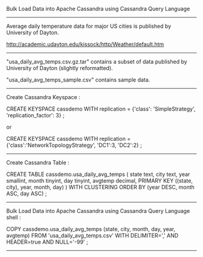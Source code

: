 Bulk Load Data into Apache Cassandra using Cassandra Query Language

<hr>

Average daily temperature data for major US cities is published by University of Dayton.

http://academic.udayton.edu/kissock/http/Weather/default.htm

<hr>

"usa_daily_avg_temps.csv.gz.tar" contains a subset of data published by University of Dayton (slightly reformatted).

"usa_daily_avg_temps_sample.csv" contains sample data.

<hr>

Create Cassandra Keyspace :

CREATE KEYSPACE cassdemo WITH replication = {'class': 'SimpleStrategy', 'replication_factor': 3} ;

or

CREATE KEYSPACE cassdemo WITH replication = {'class':'NetworkTopologyStrategy', 'DC1':3, 'DC2':2} ;

<hr>

Create Cassandra Table :

<p>
CREATE TABLE cassdemo.usa_daily_avg_temps
(
  state text, city text, 
  year smallint, month tinyint, day tinyint,
  avgtemp decimal,
  PRIMARY KEY ((state, city), year, month, day)
) WITH CLUSTERING ORDER BY (year DESC, month ASC, day ASC) ;
</p>

<hr>

Bulk Load Data into Apache Cassandra using Cassandra Query Language shell :

COPY cassdemo.usa_daily_avg_temps (state, city, month, day, year, avgtemp)
FROM 'usa_daily_avg_temps.csv'
WITH DELIMITER=',' AND HEADER=true AND NULL='-99' ;

<hr>
